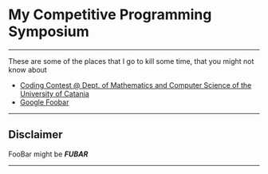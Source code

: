 # My Competitive Programming Symposium

---

These are some of the places that I go to kill some time, that you might not know about

- [Coding Contest @ Dept. of Mathematics and Computer Science of the University of Catania](https://www.google.com/url?sa=t&source=web&rct=j&opi=89978449&url=https://www.dmi.unict.it/faro/coding/index.html&ved=2ahUKEwjvs4yjzJqJAxVb2QIHHQCFCvwQFnoECAgQAQ&usg=AOvVaw3oE1TJhdb_8PqJsYENHr6u)
- [Google Foobar](http://foobar.withgoogle.com/)

---

## Disclaimer

FooBar might be ***FUBAR***

---
